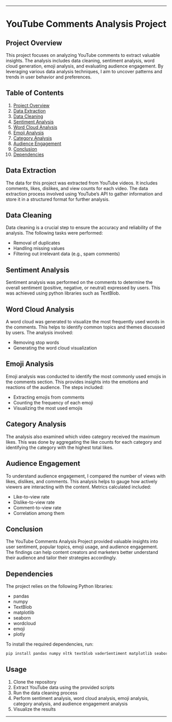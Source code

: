 
---

# YouTube Comments Analysis Project

## Project Overview

This project focuses on analyzing YouTube comments to extract valuable insights. The analysis includes data cleaning, sentiment analysis, word cloud generation, emoji analysis, and evaluating audience engagement. By leveraging various data analysis techniques, I aim to uncover patterns and trends in user behavior and preferences.

## Table of Contents

1. [Project Overview](#project-overview)
2. [Data Extraction](#data-extraction)
3. [Data Cleaning](#data-cleaning)
4. [Sentiment Analysis](#sentiment-analysis)
5. [Word Cloud Analysis](#word-cloud-analysis)
6. [Emoji Analysis](#emoji-analysis)
7. [Category Analysis](#category-analysis)
8. [Audience Engagement](#audience-engagement)
9. [Conclusion](#conclusion)
10. [Dependencies](#dependencies)

## Data Extraction

The data for this project was extracted from YouTube videos. It includes comments, likes, dislikes, and view counts for each video. The data extraction process involved using YouTube’s API to gather information and store it in a structured format for further analysis.

## Data Cleaning

Data cleaning is a crucial step to ensure the accuracy and reliability of the analysis. The following tasks were performed:

- Removal of duplicates
- Handling missing values
- Filtering out irrelevant data (e.g., spam comments)

## Sentiment Analysis

Sentiment analysis was performed on the comments to determine the overall sentiment (positive, negative, or neutral) expressed by users. This was achieved using python libraries such as TextBlob.

## Word Cloud Analysis

A word cloud was generated to visualize the most frequently used words in the comments. This helps to identify common topics and themes discussed by users. The analysis involved:

- Removing stop words
- Generating the word cloud visualization

## Emoji Analysis

Emoji analysis was conducted to identify the most commonly used emojis in the comments section. This provides insights into the emotions and reactions of the audience. The steps included:

- Extracting emojis from comments
- Counting the frequency of each emoji
- Visualizing the most used emojis

## Category Analysis

The analysis also examined which video category received the maximum likes. This was done by aggregating the like counts for each category and identifying the category with the highest total likes.

## Audience Engagement

To understand audience engagement, I compared the number of views with likes, dislikes, and comments. This analysis helps to gauge how actively viewers are interacting with the content. Metrics calculated included:

- Like-to-view rate
- Dislike-to-view rate
- Comment-to-view rate
- Correlation among them

## Conclusion

The YouTube Comments Analysis Project provided valuable insights into user sentiment, popular topics, emoji usage, and audience engagement. The findings can help content creators and marketers better understand their audience and tailor their strategies accordingly.

## Dependencies

The project relies on the following Python libraries:

- pandas
- numpy
- TextBlob
- matplotlib
- seaborn
- wordcloud
- emoji
- plotly

To install the required dependencies, run:
```bash
pip install pandas numpy nltk textblob vaderSentiment matplotlib seaborn wordcloud emoji plotly
```

## Usage

1. Clone the repository
2. Extract YouTube data using the provided scripts
3. Run the data cleaning process
4. Perform sentiment analysis, word cloud analysis, emoji analysis, category analysis, and audience engagement analysis
5. Visualize the results

---
